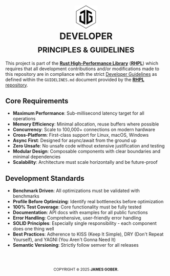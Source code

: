 <h1 align="center">
    <picture>
        <source media="(prefers-color-scheme: dark)" srcset="https://raw.githubusercontent.com/jamesgober/jamesgober/main/media/jamesgober-logo-dark.png">
        <img width="72" height="72" alt="James Gober - brand logo. Image displays stylish 'JG' initials encased in a hexagon outline." src="https://raw.githubusercontent.com/jamesgober/jamesgober/main/media/jamesgober-logo.png">
    </picture>
    <br>
    <b>DEVELOPER</b>
    <br>
    <sub>PRINCIPLES &amp; GUIDELINES</sub>
</h1>
<p>
    This project is part of the <a href="https://github.com/jamesgober/Rust-High-Performance-Library"><strong>Rust High-Performance Library</strong></a> (<strong><abbr title="Rust Performance Library">RHPL</abbr></strong>) which requires that all development contributions and/or modifications made to this repository are in compliance with the strict <a href="https://github.com/jamesgober/Rust-High-Performance-Library/blob/773fe5fdd597d0b9d35c36498a0adc09abdf4e38/GUIDELINES.md">Developer Guidelines</a> as defined within the <code>GUIDELINES.md</code> document provided by the <a href="https://github.com/jamesgober/Rust-High-Performance-Library"><strong>RHPL</strong> repository</a>.
</p>


## Core Requirements
- **Maximum Performance**: Sub-millisecond latency target for all operations
- **Memory Efficiency**: Minimal allocation, reuse buffers where possible
- **Concurrency**: Scale to 100,000+ connections on modern hardware
- **Cross-Platform**: First-class support for Linux, macOS, Windows
- **Async First**: Designed for async/await from the ground up
- **Zero Unsafe**: No unsafe code without extensive justification and testing
- **Modular Design**: Composable components with clear boundaries and minimal dependencies
- **Scalability**: Architecture must scale horizontally and be future-proof

## Development Standards
- **Benchmark Driven**: All optimizations must be validated with benchmarks
- **Profile Before Optimizing**: Identify real bottlenecks before optimization
- **100% Test Coverage**: Core functionality must be fully tested
- **Documentation**: API docs with examples for all public functions
- **Error Handling**: Comprehensive, user-friendly error handling
- **SOLID Principles**: Especially single responsibility - each component does one thing well
- **Best Practices**: Adherence to KISS (Keep It Simple), DRY (Don't Repeat Yourself), and YAGNI (You Aren't Gonna Need It)
- **Semantic Versioning**: Strictly follow semver for all releases





<!--
:: COPYRIGHT
============================================================================ -->
<div align="center">
  <br>
  <h2></h2>
  <sup>COPYRIGHT <small>&copy;</small> 2025 <strong>JAMES GOBER.</strong></sup>
</div>